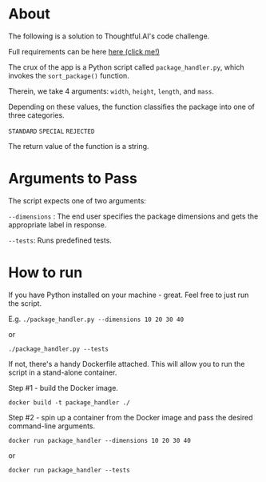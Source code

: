 # About
The following is a solution to Thoughtful.AI's code challenge.

Full requirements can be here [here (click me!)](https://thoughtfulautomation.notion.site/Platform-Technical-Screen-b61b6f6980714c198dc49b91dd23d695)

The crux of the app is a Python script called `package_handler.py`, which invokes the `sort_package()` function.

Therein, we take 4 arguments: `width`, `height`, `length`, and `mass`.

Depending on these values, the function classifies the package into one of three categories.

`STANDARD`
`SPECIAL`
`REJECTED`

The return value of the function is a string.

# Arguments to Pass
The script expects one of two arguments:

`--dimensions` <width> <height> <length> <mass>: The end user specifies the package dimensions and gets the appropriate label in response.

`--tests`: Runs predefined tests.

# How to run

If you have Python installed on your machine - great. Feel free to just run the script.

E.g. `./package_handler.py --dimensions 10 20 30 40`

or

`./package_handler.py --tests`

If not, there's a handy Dockerfile attached. This will allow you to run the script in a stand-alone container.

Step #1 - build the Docker image.

`docker build -t package_handler ./`

Step #2 - spin up a container from the Docker image and pass the desired command-line arguments.

`docker run package_handler --dimensions 10 20 30 40`

or

`docker run package_handler --tests`
